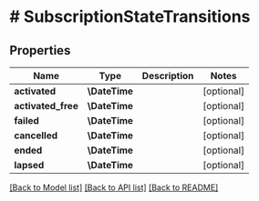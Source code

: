 # # SubscriptionStateTransitions

## Properties

Name | Type | Description | Notes
------------ | ------------- | ------------- | -------------
**activated** | **\DateTime** |  | [optional]
**activated_free** | **\DateTime** |  | [optional]
**failed** | **\DateTime** |  | [optional]
**cancelled** | **\DateTime** |  | [optional]
**ended** | **\DateTime** |  | [optional]
**lapsed** | **\DateTime** |  | [optional]

[[Back to Model list]](../../README.md#models) [[Back to API list]](../../README.md#endpoints) [[Back to README]](../../README.md)
